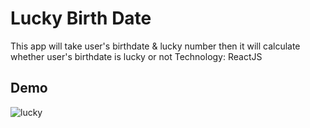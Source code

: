# Lucky Birth Date

This app will take user's birthdate & lucky number then it will calculate whether user's birthdate is lucky or not
Technology: ReactJS

## Demo

![lucky](https://user-images.githubusercontent.com/70641781/183051757-f1a9a436-ce11-438c-addd-a54504bcb3b2.gif)
